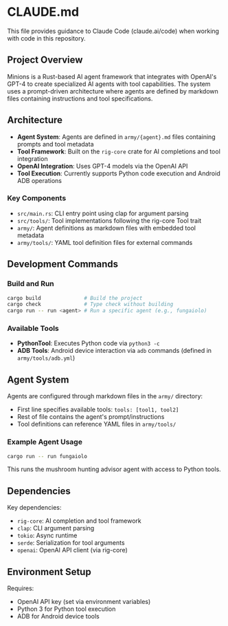 # CLAUDE.md

This file provides guidance to Claude Code (claude.ai/code) when working with code in this repository.

## Project Overview

Minions is a Rust-based AI agent framework that integrates with OpenAI's GPT-4 to create specialized AI agents with tool capabilities. The system uses a prompt-driven architecture where agents are defined by markdown files containing instructions and tool specifications.

## Architecture

- **Agent System**: Agents are defined in `army/{agent}.md` files containing prompts and tool metadata
- **Tool Framework**: Built on the `rig-core` crate for AI completions and tool integration
- **OpenAI Integration**: Uses GPT-4 models via the OpenAI API
- **Tool Execution**: Currently supports Python code execution and Android ADB operations

### Key Components

- `src/main.rs`: CLI entry point using clap for argument parsing
- `src/tools/`: Tool implementations following the rig-core Tool trait
- `army/`: Agent definitions as markdown files with embedded tool metadata
- `army/tools/`: YAML tool definition files for external commands

## Development Commands

### Build and Run
```bash
cargo build              # Build the project
cargo check              # Type check without building
cargo run -- run <agent> # Run a specific agent (e.g., fungaiolo)
```

### Available Tools
- **PythonTool**: Executes Python code via `python3 -c`
- **ADB Tools**: Android device interaction via `adb` commands (defined in `army/tools/adb.yml`)

## Agent System

Agents are configured through markdown files in the `army/` directory:
- First line specifies available tools: `tools: [tool1, tool2]`
- Rest of file contains the agent's prompt/instructions
- Tool definitions can reference YAML files in `army/tools/`

### Example Agent Usage
```bash
cargo run -- run fungaiolo
```
This runs the mushroom hunting advisor agent with access to Python tools.

## Dependencies

Key dependencies:
- `rig-core`: AI completion and tool framework
- `clap`: CLI argument parsing
- `tokio`: Async runtime
- `serde`: Serialization for tool arguments
- `openai`: OpenAI API client (via rig-core)

## Environment Setup

Requires:
- OpenAI API key (set via environment variables)
- Python 3 for Python tool execution
- ADB for Android device tools